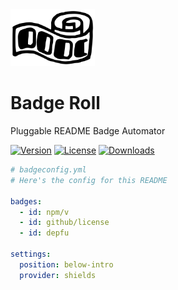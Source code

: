 <img width="135" src="img/logo.svg" alt="Badge Roll logo" />

# Badge Roll

Pluggable README Badge Automator

[![Version](https://img.shields.io/npm/v/badge-roll)](https://www.npmjs.com/package/badge-roll "Version") [![License](https://img.shields.io/github/license/agorischek/badge-roll)](https://github.com/agorischek/badge-roll "License") [![Downloads](https://img.shields.io/jsdelivr/npm/hw/badge-roll)](https://github.com/agorischek/badge-roll "Downloads")

```yml
# badgeconfig.yml
# Here's the config for this README

badges:
  - id: npm/v
  - id: github/license
  - id: depfu

settings:
  position: below-intro
  provider: shields
```
